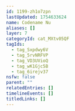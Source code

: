 ```yaml
---
id: 1199-zh1o7zpn
lastUpdated: 1754633624
name: Codename Nu
aliases: []
layer: 7
categoryId: cat_MXtv05QF
tagIds:
  - tag_Sxpdwy6V
  - tag_5rvNRFVP
  - tag_VD3UVioQ
  - tag_wK1Gjc5B
  - tag_6irejv37
nsfw: false
parent: ""
relatedEntries: []
timelineEvents: []
titledLinks: []
---
```


